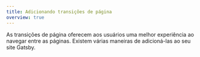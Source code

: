 ```yaml
---
title: Adicionando transições de página
overview: true
---
```


As transições de página oferecem aos usuários uma melhor experiência ao navegar entre as páginas. Existem várias maneiras de adicioná-las ao seu site Gatsby.

<GuideList slug={props.slug} />
